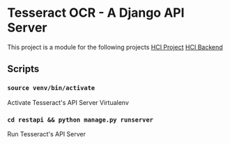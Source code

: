 
# Tesseract OCR - A Django API Server

This project is a module for the following projects
[HCI Project](https://github.com/duypham312/hci_project)
[HCI Backend](https://github.com/duypham312/hci_backend)

## Scripts

### `source venv/bin/activate`
Activate Tesseract's API Server Virtualenv


### `cd restapi && python manage.py runserver`
Run Tesseract's API Server

